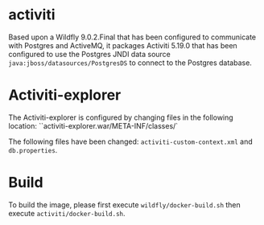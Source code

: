 # activiti
Based upon a Wildfly 9.0.2.Final that has been configured to communicate with Postgres and ActiveMQ, it packages
Activiti 5.19.0 that has been configured to use the Postgres JNDI data source `java:jboss/datasources/PostgresDS` 
to connect to the Postgres database. 

# Activiti-explorer
The Activiti-explorer is configured by changing files in the following location: ``activiti-explorer.war/META-INF/classes/` 

The following files have been changed: `activiti-custom-context.xml` and `db.properties`.

# Build
To build the image, please first execute `wildfly/docker-build.sh` then execute `activiti/docker-build.sh`.